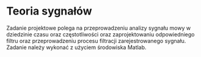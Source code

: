 # Teoria sygnałów

Zadanie projektowe polega na przeprowadzeniu analizy sygnału mowy w dziedzinie czasu oraz częstotliwości oraz zaprojektowaniu odpowiedniego filtru oraz przeprowadzeniu procesu filtracji zarejestrowanego sygnału. Zadanie należy wykonać z użyciem środowiska Matlab. 